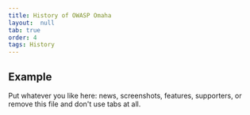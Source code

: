 ```yaml
---
title: History of OWASP Omaha
layout:  null
tab: true
order: 4
tags: History
---
```


## Example

Put whatever you like here: news, screenshots, features, supporters, or remove this file and don't use tabs at all.